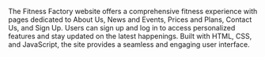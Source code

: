 The Fitness Factory website offers a comprehensive fitness experience with pages dedicated to About Us, News and Events, Prices and Plans, Contact Us, and Sign Up. 
Users can sign up and log in to access personalized features and stay updated on the latest happenings. Built with HTML, CSS, and JavaScript, the site provides a seamless 
and engaging user interface.
